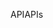 <span data-ttu-id="d71ac-101">API</span><span class="sxs-lookup"><span data-stu-id="d71ac-101">APIs</span></span>